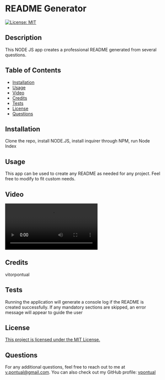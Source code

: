 # README Generator

[![License: MIT](https://img.shields.io/badge/License-MIT-yellow.svg)](https://opensource.org/licenses/MIT)

## Description

This NODE JS app creates a professional README generated from several questions.

## Table of Contents

- [Installation](#installation)
- [Usage](#usage)
- [Video](#video)
- [Credits](#credits)
- [Tests](#tests)
- [License](#license)
- [Questions](#questions)

## Installation

Clone the repo, install NODE.JS, install inquirer through NPM, run Node Index

## Usage

This app can be used to create any README as needed for any project. Feel free to modify to fit custom needs.

## Video

![Node JS Application Walkthrough](./assets/readme-generator.mp4)

## Credits

vitorpontual

## Tests

Running the application will generate a console log if the README is created successfully. If any mandatory sections are skipped, an error message will appear to guide the user

## License

[This project is licensed under the MIT License.](https://opensource.org/licenses/MIT)

## Questions

For any additional questions, feel free to reach out to me at v.pontual@gmail.com. You can also check out my GitHub profile: [vpontual](https://github.com/vpontual)

